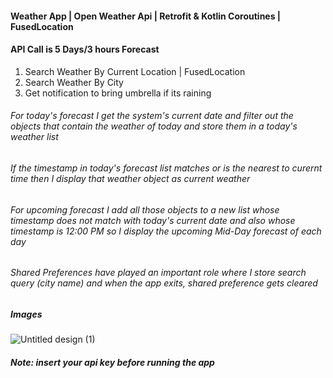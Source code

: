 #### Weather App | Open Weather Api | Retrofit & Kotlin Coroutines | FusedLocation 


#### API Call is 5 Days/3 hours Forecast 

1. Search Weather By Current Location | FusedLocation 
2. Search Weather By City 
3. Get notification to bring umbrella if its raining 


###### For today's forecast I get the system's current date and filter out the objects that contain the weather of today and store them in a today's weather list 
###### If the timestamp in today's forecast list matches or is the nearest to curernt time then I display that weather object as current weather 

###### For upcoming forecast I add all those objects to a new list whose timestamp does not match with today's current date and also whose timestamp is 12:00 PM so I display the upcoming Mid-Day forecast of each day

###### Shared Preferences have played an important role where I store search query (city name) and when the app exits, shared preference gets cleared

##### Images

![Untitled design (1)](https://github.com/vswati0101/Yoowindow/assets/140166757/594907d8-b9e4-4173-970b-d94a9eeb4a11)

##### Note: insert your api key before running the app 

